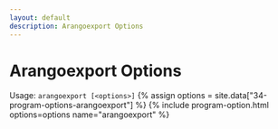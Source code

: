 ```yaml
---
layout: default
description: Arangoexport Options
---
```

Arangoexport Options
====================

Usage: `arangoexport [<options>]`
{% assign options = site.data["34-program-options-arangoexport"] %}
{% include program-option.html options=options name="arangoexport" %}
